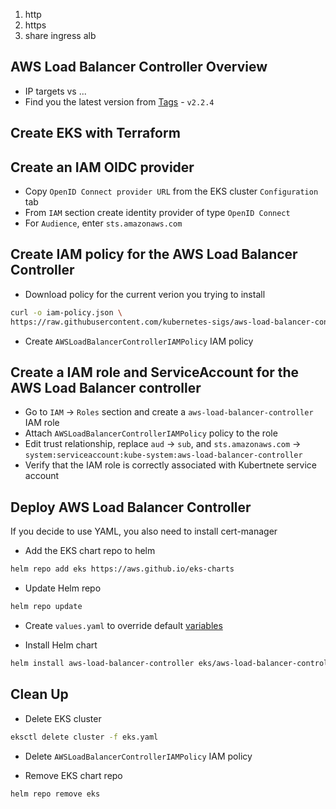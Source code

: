 1. http
2. https
3. share ingress alb

## AWS Load Balancer Controller Overview

- IP targets vs ...
- Find you the latest version from [Tags](https://github.com/kubernetes-sigs/aws-load-balancer-controller/tags) - `v2.2.4`

## Create EKS with Terraform

## Create an IAM OIDC provider

- Copy `OpenID Connect provider URL` from the EKS cluster `Configuration` tab
- From `IAM` section create identity provider of type `OpenID Connect`
- For `Audience`, enter `sts.amazonaws.com`
  
## Create IAM policy for the AWS Load Balancer Controller

- Download policy for the current verion you trying to install

```bash
curl -o iam-policy.json \
https://raw.githubusercontent.com/kubernetes-sigs/aws-load-balancer-controller/v2.2.4/docs/install/iam_policy.json
```

- Create `AWSLoadBalancerControllerIAMPolicy` IAM policy


## Create a IAM role and ServiceAccount for the AWS Load Balancer controller

- Go to `IAM` -> `Roles` section and create a `aws-load-balancer-controller` IAM role
- Attach `AWSLoadBalancerControllerIAMPolicy` policy to the role
- Edit trust relationship, replace `aud` -> `sub`, and `sts.amazonaws.com` -> `system:serviceaccount:kube-system:aws-load-balancer-controller`
- Verify that the IAM role is correctly associated with Kubertnete service account

## Deploy AWS Load Balancer Controller

If you decide to use YAML, you also need to install cert-manager

- Add the EKS chart repo to helm

```bash
helm repo add eks https://aws.github.io/eks-charts
```

- Update Helm repo

```bash
helm repo update
```

- Create `values.yaml` to override default [variables](https://github.com/aws/eks-charts/blob/master/stable/aws-load-balancer-controller/values.yaml)

- Install Helm chart

```bash
helm install aws-load-balancer-controller eks/aws-load-balancer-controller -n kube-system -f values.yaml
```

## Clean Up

- Delete EKS cluster

```bash
eksctl delete cluster -f eks.yaml
```

- Delete `AWSLoadBalancerControllerIAMPolicy` IAM policy

- Remove EKS chart repo

```bash
helm repo remove eks
```
